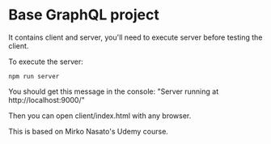 # Base GraphQL project

It contains client and server, you'll need to execute server before testing the client.

To execute the server:

`npm run server`

You should get this message in the console: "Server running at http://localhost:9000/"

Then you can open client/index.html with any browser.

This is based on Mirko Nasato's Udemy course.